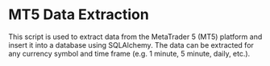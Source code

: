# MT5 Data Extraction

This script is used to extract data from the MetaTrader 5 (MT5) platform and insert it into a database using SQLAlchemy. 
The data can be extracted for any currency symbol and time frame (e.g. 1 minute, 5 minute, daily, etc.).

